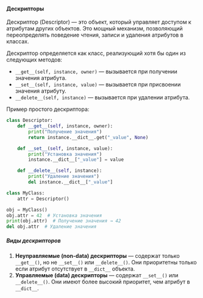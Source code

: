 #### **Дескрипторы**

Дескриптор (Descriptor) — это объект, который управляет доступом к атрибутам других объектов. Это мощный механизм, позволяющий переопределять поведение чтения, записи и удаления атрибутов в классах.

Дескриптор определяется как класс, реализующий хотя бы один из следующих методов:

- `__get__(self, instance, owner)` — вызывается при получении значения атрибута.
- `__set__(self, instance, value)` — вызывается при присвоении значения атрибуту.
- `__delete__(self, instance)` — вызывается при удалении атрибута.

Пример простого дескриптора:
```python
class Descriptor:
    def __get__(self, instance, owner):
        print("Получение значения")
        return instance.__dict__.get("_value", None)

    def __set__(self, instance, value):
        print("Установка значения")
        instance.__dict__["_value"] = value

    def __delete__(self, instance):
        print("Удаление значения")
        del instance.__dict__["_value"]

class MyClass:
    attr = Descriptor()

obj = MyClass()
obj.attr = 42  # Установка значения
print(obj.attr)  # Получение значения → 42
del obj.attr  # Удаление значения
```
##### **Виды дескрипторов**

1. **Неуправляемые (non-data) дескрипторы** — содержат только `__get__()`, но не `__set__()` или `__delete__()`. Они приоритетны только если атрибут отсутствует в `__dict__` объекта.
2. **Управляемые (data) дескрипторы** — содержат `__set__()` или `__delete__()`. Они имеют более высокий приоритет, чем атрибут в `__dict__`.

```python

```


```python

```